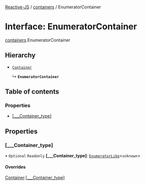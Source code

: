 [Reactive-JS](../README.md) / [containers](../modules/containers.md) / EnumeratorContainer

# Interface: EnumeratorContainer

[containers](../modules/containers.md).EnumeratorContainer

## Hierarchy

- [`Container`](containers.Container.md)

  ↳ **`EnumeratorContainer`**

## Table of contents

### Properties

- [[\_\_\_Container\_type]](containers.EnumeratorContainer.md#[___container_type])

## Properties

### [\_\_\_Container\_type]

• `Optional` `Readonly` **[\_\_\_Container\_type]**: [`EnumeratorLike`](containers.EnumeratorLike.md)<`unknown`\>

#### Overrides

[Container](containers.Container.md).[[___Container_type]](containers.Container.md#[___container_type])
